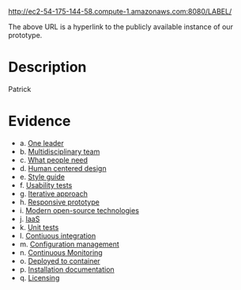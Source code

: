 http://ec2-54-175-144-58.compute-1.amazonaws.com:8080/LABEL/

The above URL is a hyperlink to the publicly available instance of our prototype.

# Description #

Patrick

# Evidence #

* a. [One leader](https://projects.semanticbits.com/confluence/display/LABEL/Leader)
* b. [Multidisciplinary team](https://projects.semanticbits.com/confluence/display/LABEL/Resources)
* c. [What people need](https://projects.semanticbits.com/confluence/display/LABEL/Users)
* d. [Human centered design](https://projects.semanticbits.com/confluence/display/LABEL/Human-centered+Design)
* e. [Style guide](https://projects.semanticbits.com/confluence/display/LABEL/UI+Style+Guide)
* f. [Usability tests](https://projects.semanticbits.com/confluence/display/LABEL/Users)
* g. [Iterative approach](https://projects.semanticbits.com/confluence/display/LABEL/Schedule)
* h. [Responsive prototype](http://ec2-54-175-144-58.compute-1.amazonaws.com:8080/LABEL/)
* i. [Modern open-source technologies](https://projects.semanticbits.com/confluence/display/LABEL/Configuration+Management#ConfigurationManagement-Third-PartySoftware)
* j. [IaaS](https://projects.semanticbits.com/confluence/display/LABEL/Architecture#Architecture-PhysicalView)
* k. [Unit tests](https://projects.semanticbits.com/confluence/display/LABEL/Testing+Process#TestingProcess-Unit)
* l. [Contiuous integration](https://projects.semanticbits.com/confluence/display/LABEL/Environments#Environments-ContinuousIntegration(CI))
* m. [Configuration management](https://projects.semanticbits.com/confluence/display/LABEL/Configuration+Management)
* n. [Continuous Monitoring](https://projects.semanticbits.com/confluence/display/LABEL/Environments#Environments-ContinuousMonitoring)
* o. [Deployed to container](https://projects.semanticbits.com/confluence/display/LABEL/Environments#Environments-AmazonWebServices)
* p. [Installation documentation](https://projects.semanticbits.com/confluence/display/LABEL/Installation+Guide)
* q. [Licensing](https://projects.semanticbits.com/confluence/display/LABEL/Configuration+Management#ConfigurationManagement-Third-PartySoftware)
